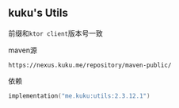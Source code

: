 ## kuku's Utils

前缀和`ktor client`版本号一致

maven源
```text
https://nexus.kuku.me/repository/maven-public/
```

依赖
```kotlin
implementation("me.kuku:utils:2.3.12.1")
```
